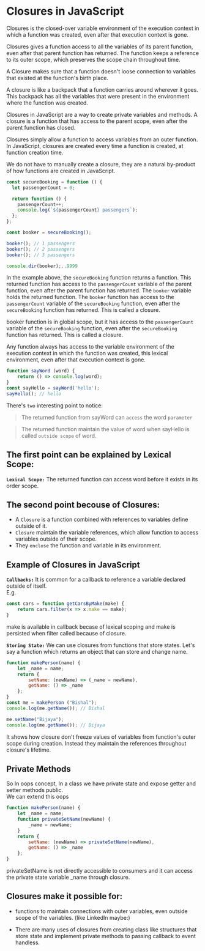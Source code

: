 # Closures in JavaScript

Closures is the closed-over variable environment of the execution context in which a function was created, even after that execution context is gone.

Closures gives a function access to all the variables of its parent function, even after that parent function has returned. The function keeps a reference to its outer scope, which preserves the scope chain throughout time.

A Closure makes sure that a function doesn't loose connection to variables that existed at the function's birth place.

A closure is like a backpack that a function carries around wherever it goes. This backpack has all the variables that were present in the environment where the function was created.

Closures in JavaScript are a way to create private variables and methods. A closure is a function that has access to the parent scope, even after the parent function has closed.

Closures simply allow a function to access variables from an outer function. In JavaScript, closures are created every time a function is created, at function creation time.

We do not have to manually create a closure, they are a natural by-product of how functions are created in JavaScript.

```JavaScript
const secureBooking = function () {
  let passengerCount = 0;

  return function () {
    passengerCount++;
    console.log(`${passengerCount} passengers`);
  };
};

const booker = secureBooking();

booker(); // 1 passengers
booker(); // 2 passengers
booker(); // 3 passengers

console.dir(booker);..9999
```

In the example above, the `secureBooking` function returns a function. This returned function has access to the `passengerCount` variable of the parent function, even after the parent function has returned. The `booker` variable holds the returned function. The `booker` function has access to the `passengerCount` variable of the `secureBooking` function, even after the `secureBooking` function has returned. This is called a closure.

booker function is in global scope, but it has access to the `passengerCount` variable of the `secureBooking` function, even after the `secureBooking` function has returned. This is called a closure.

Any function always has access to the variable environment of the execution context in which the function was created, this lexical environment, even after that execution context is gone.

```JavaScript
function sayWord (word) {
    return () => console.log(word);
}
const sayHello = sayWord('hello');
sayHello(); // hello
```

There's `two` interesting point to notice:

> The returned function from sayWord can `access` the word `parameter`

> The returned function maintain the value of word when sayHello is called `outside scope` of word.

## The first point can be explained by **Lexical Scope**:

**`Lexical Scope:`** The returned function can access word before it exists in its order scope.

## The second point becouse of **Closures**:

- A `Closure` is a function combined with references to variables define outside of it.
- `Closure` maintain the variable references, which allow function to access variables outside of their scope.
- They `enclose` the function and variable in its environment.

## Example of Closures in JavaScript

**`Callbacks:`** It is common for a callback to reference a variable declared outside of itself.<br>
E.g.

```JavaScript
const cars = function getCarsByMake(make) {
    return cars.filter(x => x.make == make);
}
```

make is available in callback becase of lexical scoping and make is persisted when filter called because of closure.

**`Storing State:`** We can use closures from functions that store states.
Let's say a function which returns an object that can store and change name.

```JavaScript
function makePerson(name) {
    let _name = name;
    return {
        setName: (newName) => (_name = newName),
        getName: () => _name
    };
}
const me = makePerson ("Bishal");
console.log(me.getName()); // Bishal

me.setName("Bijaya");
console.log(me.getName()); // Bijaya
```

It shows how closure don't freeze values of variables from function's outer scope during creation. Instead they maintain the references throughout closure's lifetime.

## Private Methods

So In oops concept, In a class we have private state and expose getter and setter methods public. <br>
We can extend this oops

```JavaScript
function makePerson(name) {
    let _name = name;
    function privateSetName(newName) {
        _name = newName;
    }
    return {
        setName: (newName) => privateSetName(newName),
        getName: () => _name
    };
}
```

privateSetName is not directly accessible to consumers and it can access the private state variable \_name through closure.

## Closures make it possible for:

- functions to maintain connections with outer variables, even outside scope of the variables.
  (like LinkedIn maybe:)<br>

- There are many uses of closures from creating class like structures that store state and implement private methods to passing callback to event handless.
